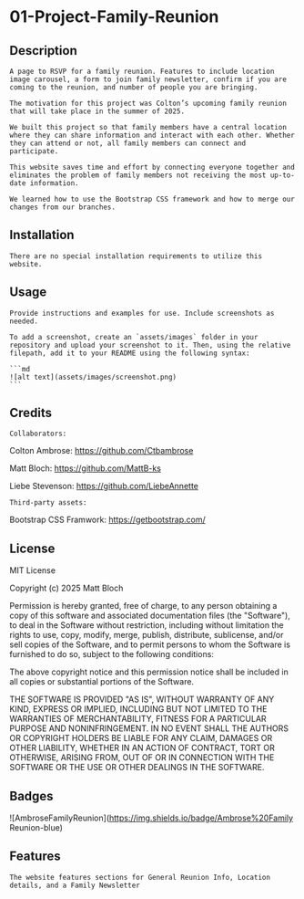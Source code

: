 # 01-Project-Family-Reunion

## Description
	
	A page to RSVP for a family reunion. Features to include location image carousel, a form to join family newsletter, confirm if you are coming to the reunion, and number of people you are bringing.  

	The motivation for this project was Colton’s upcoming family reunion that will take place in the summer of 2025.  

	We built this project so that family members have a central location where they can share information and interact with each other. Whether they can attend or not, all family members can connect and participate.

	This website saves time and effort by connecting everyone together and eliminates the problem of family members not receiving the most up-to-date information.

	We learned how to use the Bootstrap CSS framework and how to merge our changes from our branches.

## Installation
	
	There are no special installation requirements to utilize this website.

## Usage

	Provide instructions and examples for use. Include screenshots as needed.

	To add a screenshot, create an `assets/images` folder in your repository and upload your screenshot to it. Then, using the relative filepath, add it to your README using the following syntax:

    ```md
    ![alt text](assets/images/screenshot.png)
    ```

## Credits

	Collaborators:  

Colton Ambrose:  https://github.com/Ctbambrose

Matt Bloch:  	https://github.com/MattB-ks

Liebe Stevenson:  https://github.com/LiebeAnnette
	
	Third-party assets:

Bootstrap CSS Framwork: https://getbootstrap.com/
	
	
## License

MIT License

Copyright (c) 2025 Matt Bloch

Permission is hereby granted, free of charge, to any person obtaining a copy
of this software and associated documentation files (the "Software"), to deal
in the Software without restriction, including without limitation the rights
to use, copy, modify, merge, publish, distribute, sublicense, and/or sell
copies of the Software, and to permit persons to whom the Software is
furnished to do so, subject to the following conditions:

The above copyright notice and this permission notice shall be included in all
copies or substantial portions of the Software.

THE SOFTWARE IS PROVIDED "AS IS", WITHOUT WARRANTY OF ANY KIND, EXPRESS OR
IMPLIED, INCLUDING BUT NOT LIMITED TO THE WARRANTIES OF MERCHANTABILITY,
FITNESS FOR A PARTICULAR PURPOSE AND NONINFRINGEMENT. IN NO EVENT SHALL THE
AUTHORS OR COPYRIGHT HOLDERS BE LIABLE FOR ANY CLAIM, DAMAGES OR OTHER
LIABILITY, WHETHER IN AN ACTION OF CONTRACT, TORT OR OTHERWISE, ARISING FROM,
OUT OF OR IN CONNECTION WITH THE SOFTWARE OR THE USE OR OTHER DEALINGS IN THE
SOFTWARE.


## Badges

![AmbroseFamilyReunion](https://img.shields.io/badge/Ambrose%20Family Reunion-blue)

## Features

	The website features sections for General Reunion Info, Location details, and a Family Newsletter
